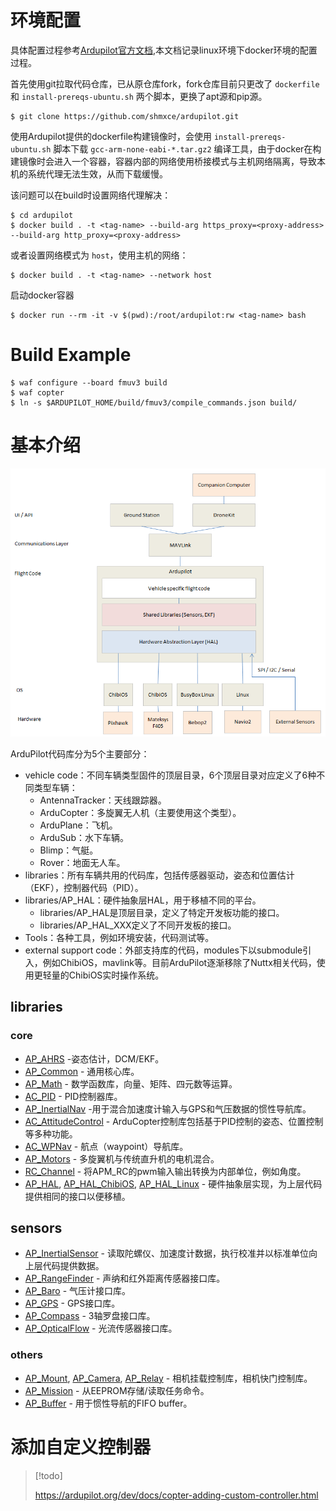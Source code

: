 # 环境配置

具体配置过程参考[Ardupilot官方文档](https://ardupilot.org/dev/docs/building-setup-linux.html),本文档记录linux环境下docker环境的配置过程。

首先使用git拉取代码仓库，已从原仓库fork，fork仓库目前只更改了 `dockerfile` 和 `install-prereqs-ubuntu.sh` 两个脚本，更换了apt源和pip源。

``` shell
$ git clone https://github.com/shmxce/ardupilot.git
```

使用Ardupilot提供的dockerfile构建镜像时，会使用 `install-prereqs-ubuntu.sh` 脚本下载 `gcc-arm-none-eabi-*.tar.gz2` 编译工具，由于docker在构建镜像时会进入一个容器，容器内部的网络使用桥接模式与主机网络隔离，导致本机的系统代理无法生效，从而下载缓慢。

该问题可以在build时设置网络代理解决：

``` shell
$ cd ardupilot
$ docker build . -t <tag-name> --build-arg https_proxy=<proxy-address> --build-arg http_proxy=<proxy-address>
```

或者设置网络模式为 `host`，使用主机的网络：

``` shell
$ docker build . -t <tag-name> --network host
```

启动docker容器

``` shell
$ docker run --rm -it -v $(pwd):/root/ardupilot:rw <tag-name> bash
```

# Build Example

``` shell
$ waf configure --board fmuv3 build
$ waf copter
$ ln -s $ARDUPILOT_HOME/build/fmuv3/compile_commands.json build/
```

# 基本介绍

![apm|500](asset/Pasted%20image%2020230630231004.png)

ArduPilot代码库分为5个主要部分：
- vehicle code：不同车辆类型固件的顶层目录，6个顶层目录对应定义了6种不同类型车辆：
	- AntennaTracker：天线跟踪器。
	- ArduCopter：多旋翼无人机（主要使用这个类型）。
	- ArduPlane：飞机。
	- ArduSub：水下车辆。
	- Blimp：气艇。
	- Rover：地面无人车。
- libraries：所有车辆共用的代码库，包括传感器驱动，姿态和位置估计（EKF），控制器代码（PID）。
- libraries/AP_HAL：硬件抽象层HAL，用于移植不同的平台。
	- libraries/AP_HAL是顶层目录，定义了特定开发板功能的接口。
	- libraries/AP_HAL_XXX定义了不同开发板的接口。
- Tools：各种工具，例如环境安装，代码测试等。
- external support code：外部支持库的代码，modules下以submodule引入，例如ChibiOS，mavlink等。目前ArduPilot逐渐移除了Nuttx相关代码，使用更轻量的ChibiOS实时操作系统。

## libraries

### core

- [AP_AHRS](https://github.com/ArduPilot/ardupilot/tree/master/libraries/AP_AHRS) -姿态估计，DCM/EKF。
- [AP_Common](https://github.com/ArduPilot/ardupilot/tree/master/libraries/AP_Common) - 通用核心库。
- [AP_Math](https://github.com/ArduPilot/ardupilot/tree/master/libraries/AP_Math) - 数学函数库，向量、矩阵、四元数等运算。
- [AC_PID](https://github.com/ArduPilot/ardupilot/tree/master/libraries/AC_PID) - PID控制器库。
- [AP_InertialNav](https://github.com/ArduPilot/ardupilot/tree/master/libraries/AP_InertialNav) -用于混合加速度计输入与GPS和气压数据的惯性导航库。
- [AC_AttitudeControl](https://github.com/ArduPilot/ardupilot/tree/master/libraries/AC_AttitudeControl) - ArduCopter控制库包括基于PID控制的姿态、位置控制等多种功能。
- [AC_WPNav](https://github.com/ArduPilot/ardupilot/tree/master/libraries/AC_WPNav) - 航点（waypoint）导航库。
- [AP_Motors](https://github.com/ArduPilot/ardupilot/tree/master/libraries/AP_Motors) - 多旋翼机与传统直升机的电机混合。
- [RC_Channel](https://github.com/ArduPilot/ardupilot/tree/master/libraries/RC_Channel) - 将APM_RC的pwm输入输出转换为内部单位，例如角度。
- [AP_HAL](https://github.com/ArduPilot/ardupilot/tree/master/libraries/AP_HAL), [AP_HAL_ChibiOS](https://github.com/ArduPilot/ardupilot/tree/master/libraries/AP_HAL_ChibiOS), [AP_HAL_Linux](https://github.com/ArduPilot/ardupilot/tree/master/libraries/AP_HAL_Linux) - 硬件抽象层实现，为上层代码提供相同的接口以便移植。

## sensors

- [AP_InertialSensor](https://github.com/ArduPilot/ardupilot/tree/master/libraries/AP_InertialSensor) - 读取陀螺仪、加速度计数据，执行校准并以标准单位向上层代码提供数据。
- [AP_RangeFinder](https://github.com/ArduPilot/ardupilot/tree/master/libraries/AP_RangeFinder) - 声纳和红外距离传感器接口库。
- [AP_Baro](https://github.com/ArduPilot/ardupilot/tree/master/libraries/AP_Baro) - 气压计接口库。
- [AP_GPS](https://github.com/ArduPilot/ardupilot/tree/master/libraries/AP_GPS) - GPS接口库。
- [AP_Compass](https://github.com/ArduPilot/ardupilot/tree/master/libraries/AP_Compass) - 3轴罗盘接口库。
- [AP_OpticalFlow](https://github.com/ArduPilot/ardupilot/tree/master/libraries/AP_OpticalFlow) - 光流传感器接口库。

### others

- [AP_Mount](https://github.com/ArduPilot/ardupilot/tree/master/libraries/AP_Mount), [AP_Camera](https://github.com/ArduPilot/ardupilot/tree/master/libraries/AP_Camera), [AP_Relay](https://github.com/ArduPilot/ardupilot/tree/master/libraries/AP_Relay) - 相机挂载控制库，相机快门控制库。
- [AP_Mission](https://github.com/ArduPilot/ardupilot/tree/master/libraries/AP_Mission) - 从EEPROM存储/读取任务命令。
- [AP_Buffer](https://github.com/ArduPilot/ardupilot/tree/master/libraries/AP_Buffer) - 用于惯性导航的FIFO buffer。

# 添加自定义控制器

> [!todo]
> 
> https://ardupilot.org/dev/docs/copter-adding-custom-controller.html

